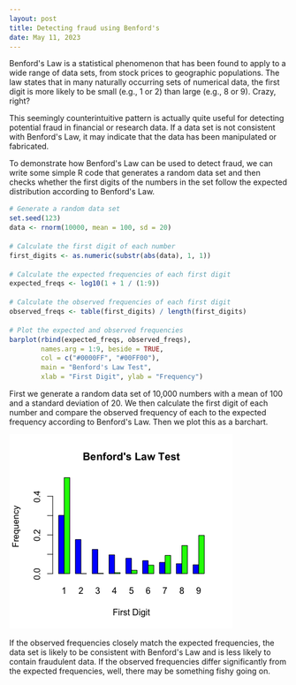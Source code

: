 ```yaml
---
layout: post
title: Detecting fraud using Benford's
date: May 11, 2023
---
```


Benford's Law is a statistical phenomenon that has been found to apply to a wide range of data sets, from stock prices to geographic populations. The law states that in many naturally occurring sets of numerical data, the first digit is more likely to be small (e.g., 1 or 2) than large (e.g., 8 or 9). Crazy, right?

This seemingly counterintuitive pattern is actually quite useful for detecting potential fraud in financial or research data. If a data set is not consistent with Benford's Law, it may indicate that the data has been manipulated or fabricated.

To demonstrate how Benford's Law can be used to detect fraud, we can write some simple R code that generates a random data set and then checks whether the first digits of the numbers in the set follow the expected distribution according to Benford's Law.

```r
# Generate a random data set
set.seed(123)
data <- rnorm(10000, mean = 100, sd = 20)

# Calculate the first digit of each number
first_digits <- as.numeric(substr(abs(data), 1, 1))

# Calculate the expected frequencies of each first digit
expected_freqs <- log10(1 + 1 / (1:9))

# Calculate the observed frequencies of each first digit
observed_freqs <- table(first_digits) / length(first_digits)

# Plot the expected and observed frequencies
barplot(rbind(expected_freqs, observed_freqs),
        names.arg = 1:9, beside = TRUE,
        col = c("#0000FF", "#00FF00"),
        main = "Benford's Law Test",
        xlab = "First Digit", ylab = "Frequency")
```

First we generate a random data set of 10,000 numbers with a mean of 100 and a standard deviation of 20. We then calculate the first digit of each number and compare the observed frequency of each to the expected frequency according to Benford's Law. Then we plot this as a barchart. 

![Plot generated by the above R code](/images/2022-5-11-detecting-fraud-using-benfords/benfords-law-test-plot.png)

If the observed frequencies closely match the expected frequencies, the data set is likely to be consistent with Benford's Law and is less likely to contain fraudulent data. If the observed frequencies differ significantly from the expected frequencies, well, there may be something fishy going on.